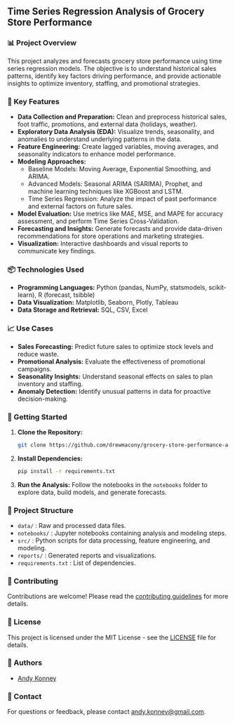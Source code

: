 ## Time Series Regression Analysis of Grocery Store Performance

### 📊 Project Overview
This project analyzes and forecasts grocery store performance using time series regression models. The objective is to understand historical sales patterns, identify key factors driving performance, and provide actionable insights to optimize inventory, staffing, and promotional strategies.

### 📝 Key Features
- **Data Collection and Preparation:** Clean and preprocess historical sales, foot traffic, promotions, and external data (holidays, weather).
- **Exploratory Data Analysis (EDA):** Visualize trends, seasonality, and anomalies to understand underlying patterns in the data.
- **Feature Engineering:** Create lagged variables, moving averages, and seasonality indicators to enhance model performance.
- **Modeling Approaches:**
  - Baseline Models: Moving Average, Exponential Smoothing, and ARIMA.
  - Advanced Models: Seasonal ARIMA (SARIMA), Prophet, and machine learning techniques like XGBoost and LSTM.
  - Time Series Regression: Analyze the impact of past performance and external factors on future sales.
- **Model Evaluation:** Use metrics like MAE, MSE, and MAPE for accuracy assessment, and perform Time Series Cross-Validation.
- **Forecasting and Insights:** Generate forecasts and provide data-driven recommendations for store operations and marketing strategies.
- **Visualization:** Interactive dashboards and visual reports to communicate key findings.

### 📦 Technologies Used
- **Programming Languages:** Python (pandas, NumPy, statsmodels, scikit-learn), R (forecast, tsibble)
- **Data Visualization:** Matplotlib, Seaborn, Plotly, Tableau
- **Data Storage and Retrieval:** SQL, CSV, Excel

### 📈 Use Cases
- **Sales Forecasting:** Predict future sales to optimize stock levels and reduce waste.
- **Promotional Analysis:** Evaluate the effectiveness of promotional campaigns.
- **Seasonality Insights:** Understand seasonal effects on sales to plan inventory and staffing.
- **Anomaly Detection:** Identify unusual patterns in data for proactive decision-making.

### 🚀 Getting Started
1. **Clone the Repository:**
   ```bash
   git clone https://github.com/drewmacony/grocery-store-performance-analysis.git
   ```
2. **Install Dependencies:**
   ```bash
   pip install -r requirements.txt
   ```
3. **Run the Analysis:**
   Follow the notebooks in the `notebooks` folder to explore data, build models, and generate forecasts.

### 📂 Project Structure
- `data/` : Raw and processed data files.
- `notebooks/` : Jupyter notebooks containing analysis and modeling steps.
- `src/` : Python scripts for data processing, feature engineering, and modeling.
- `reports/` : Generated reports and visualizations.
- `requirements.txt` : List of dependencies.

### 🤝 Contributing
Contributions are welcome! Please read the [contributing guidelines](CONTRIBUTING.md) for more details.

### 📜 License
This project is licensed under the MIT License - see the [LICENSE](LICENSE) file for details.

### 👥 Authors
- [Andy Konney](https://github.com/drewmacony)

### 📧 Contact
For questions or feedback, please contact [andy.konney@gmail.com](mailto:andy.konney@gmail.com).
